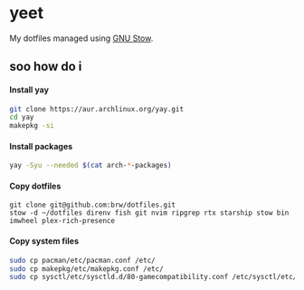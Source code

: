 # yeet

My dotfiles managed using [GNU Stow](https://www.gnu.org/software/stow).

## soo how do i

#### Install yay
```bash
git clone https://aur.archlinux.org/yay.git
cd yay
makepkg -si
```

#### Install packages 
```bash
yay -Syu --needed $(cat arch-*-packages)
```

#### Copy dotfiles
```
git clone git@github.com:brw/dotfiles.git
stow -d ~/dotfiles direnv fish git nvim ripgrep rtx starship stow bin imwheel plex-rich-presence
```

#### Copy system files
```bash
sudo cp pacman/etc/pacman.conf /etc/
sudo cp makepkg/etc/makepkg.conf /etc/
sudo cp sysctl/etc/sysctld.d/80-gamecompatibility.conf /etc/sysctl/etc/sysctld.d/
```
